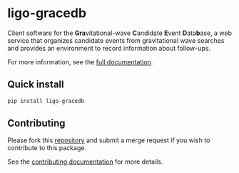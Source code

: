 # ligo-gracedb
Client software for the <b>Gra</b>vitational-wave <b>C</b>andidate <b>E</b>vent <b>D</b>ata<b>b</b>ase, a web service that organizes candidate events from gravitational wave searches and provides an environment to record information about follow-ups.

For more information, see the [full documentation](https://gw.readthedocs.io/ligo-gracedb/).

## Quick install
```python
pip install ligo-gracedb
```

## Contributing
Please fork this [repository](https://git.ligo.org/lscsoft/gracedb-client) and submit a merge request if you wish to contribute to this package.

See the [contributing documentation](https://gw.readthedocs.io/projects/ligo-gracedb/en/latest/contributing.html) for more details.
